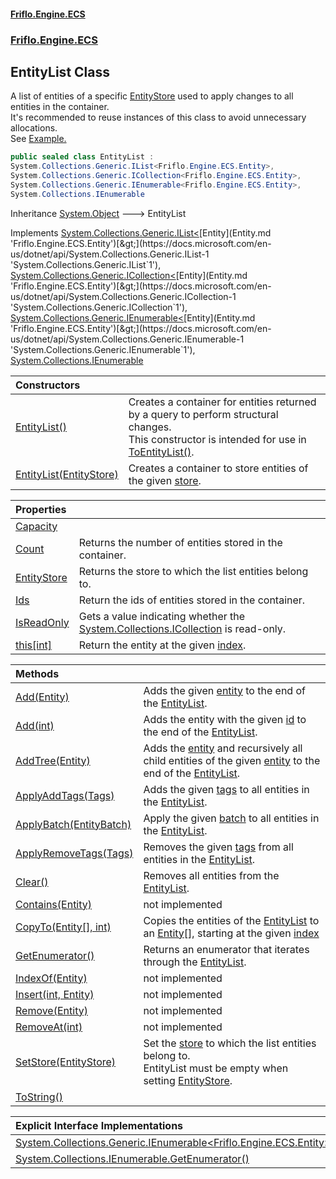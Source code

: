 #### [Friflo.Engine.ECS](index.md 'index')
### [Friflo.Engine.ECS](Friflo.Engine.ECS.md 'Friflo.Engine.ECS')

## EntityList Class

A list of entities of a specific [EntityStore](EntityList.EntityStore.md 'Friflo.Engine.ECS.EntityList.EntityStore') used to apply changes to all entities in the container.<br/>
It's recommended to reuse instances of this class to avoid unnecessary allocations.<br/>
See <a href="https://friflo.gitbook.io/friflo.engine.ecs/examples/optimization#entitybatch---entitylist">Example.</a>

```csharp
public sealed class EntityList :
System.Collections.Generic.IList<Friflo.Engine.ECS.Entity>,
System.Collections.Generic.ICollection<Friflo.Engine.ECS.Entity>,
System.Collections.Generic.IEnumerable<Friflo.Engine.ECS.Entity>,
System.Collections.IEnumerable
```

Inheritance [System.Object](https://docs.microsoft.com/en-us/dotnet/api/System.Object 'System.Object') &#129106; EntityList

Implements [System.Collections.Generic.IList&lt;](https://docs.microsoft.com/en-us/dotnet/api/System.Collections.Generic.IList-1 'System.Collections.Generic.IList`1')[Entity](Entity.md 'Friflo.Engine.ECS.Entity')[&gt;](https://docs.microsoft.com/en-us/dotnet/api/System.Collections.Generic.IList-1 'System.Collections.Generic.IList`1'), [System.Collections.Generic.ICollection&lt;](https://docs.microsoft.com/en-us/dotnet/api/System.Collections.Generic.ICollection-1 'System.Collections.Generic.ICollection`1')[Entity](Entity.md 'Friflo.Engine.ECS.Entity')[&gt;](https://docs.microsoft.com/en-us/dotnet/api/System.Collections.Generic.ICollection-1 'System.Collections.Generic.ICollection`1'), [System.Collections.Generic.IEnumerable&lt;](https://docs.microsoft.com/en-us/dotnet/api/System.Collections.Generic.IEnumerable-1 'System.Collections.Generic.IEnumerable`1')[Entity](Entity.md 'Friflo.Engine.ECS.Entity')[&gt;](https://docs.microsoft.com/en-us/dotnet/api/System.Collections.Generic.IEnumerable-1 'System.Collections.Generic.IEnumerable`1'), [System.Collections.IEnumerable](https://docs.microsoft.com/en-us/dotnet/api/System.Collections.IEnumerable 'System.Collections.IEnumerable')

| Constructors | |
| :--- | :--- |
| [EntityList()](EntityList.EntityList().md 'Friflo.Engine.ECS.EntityList.EntityList()') | Creates a container for entities returned by a query to perform structural changes.<br/> This constructor is intended for use in [ToEntityList()](QueryEntities.ToEntityList().md 'Friflo.Engine.ECS.QueryEntities.ToEntityList()'). |
| [EntityList(EntityStore)](EntityList.EntityList(EntityStore).md 'Friflo.Engine.ECS.EntityList.EntityList(Friflo.Engine.ECS.EntityStore)') | Creates a container to store entities of the given [store](EntityList.EntityList(EntityStore).md#Friflo.Engine.ECS.EntityList.EntityList(Friflo.Engine.ECS.EntityStore).store 'Friflo.Engine.ECS.EntityList.EntityList(Friflo.Engine.ECS.EntityStore).store'). |

| Properties | |
| :--- | :--- |
| [Capacity](EntityList.Capacity.md 'Friflo.Engine.ECS.EntityList.Capacity') | |
| [Count](EntityList.Count.md 'Friflo.Engine.ECS.EntityList.Count') | Returns the number of entities stored in the container. |
| [EntityStore](EntityList.EntityStore.md 'Friflo.Engine.ECS.EntityList.EntityStore') | Returns the store to which the list entities belong to. |
| [Ids](EntityList.Ids.md 'Friflo.Engine.ECS.EntityList.Ids') | Return the ids of entities stored in the container. |
| [IsReadOnly](EntityList.IsReadOnly.md 'Friflo.Engine.ECS.EntityList.IsReadOnly') | Gets a value indicating whether the [System.Collections.ICollection](https://docs.microsoft.com/en-us/dotnet/api/System.Collections.ICollection 'System.Collections.ICollection') is read-only. |
| [this[int]](EntityList.this[int].md 'Friflo.Engine.ECS.EntityList.this[int]') | Return the entity at the given [index](EntityList.this[int].md#Friflo.Engine.ECS.EntityList.this[int].index 'Friflo.Engine.ECS.EntityList.this[int].index'). |

| Methods | |
| :--- | :--- |
| [Add(Entity)](EntityList.Add(Entity).md 'Friflo.Engine.ECS.EntityList.Add(Friflo.Engine.ECS.Entity)') | Adds the given [entity](EntityList.Add(Entity).md#Friflo.Engine.ECS.EntityList.Add(Friflo.Engine.ECS.Entity).entity 'Friflo.Engine.ECS.EntityList.Add(Friflo.Engine.ECS.Entity).entity') to the end of the [EntityList](EntityList.md 'Friflo.Engine.ECS.EntityList'). |
| [Add(int)](EntityList.Add(int).md 'Friflo.Engine.ECS.EntityList.Add(int)') | Adds the entity with the given [id](EntityList.Add(int).md#Friflo.Engine.ECS.EntityList.Add(int).id 'Friflo.Engine.ECS.EntityList.Add(int).id') to the end of the [EntityList](EntityList.md 'Friflo.Engine.ECS.EntityList'). |
| [AddTree(Entity)](EntityList.AddTree(Entity).md 'Friflo.Engine.ECS.EntityList.AddTree(Friflo.Engine.ECS.Entity)') | Adds the [entity](EntityList.AddTree(Entity).md#Friflo.Engine.ECS.EntityList.AddTree(Friflo.Engine.ECS.Entity).entity 'Friflo.Engine.ECS.EntityList.AddTree(Friflo.Engine.ECS.Entity).entity') and recursively all child entities of the given [entity](EntityList.AddTree(Entity).md#Friflo.Engine.ECS.EntityList.AddTree(Friflo.Engine.ECS.Entity).entity 'Friflo.Engine.ECS.EntityList.AddTree(Friflo.Engine.ECS.Entity).entity') to the end of the [EntityList](EntityList.md 'Friflo.Engine.ECS.EntityList'). |
| [ApplyAddTags(Tags)](EntityList.ApplyAddTags(Tags).md 'Friflo.Engine.ECS.EntityList.ApplyAddTags(Friflo.Engine.ECS.Tags)') | Adds the given [tags](EntityList.ApplyAddTags(Tags).md#Friflo.Engine.ECS.EntityList.ApplyAddTags(Friflo.Engine.ECS.Tags).tags 'Friflo.Engine.ECS.EntityList.ApplyAddTags(Friflo.Engine.ECS.Tags).tags') to all entities in the [EntityList](EntityList.md 'Friflo.Engine.ECS.EntityList'). |
| [ApplyBatch(EntityBatch)](EntityList.ApplyBatch(EntityBatch).md 'Friflo.Engine.ECS.EntityList.ApplyBatch(Friflo.Engine.ECS.EntityBatch)') | Apply the given [batch](EntityList.ApplyBatch(EntityBatch).md#Friflo.Engine.ECS.EntityList.ApplyBatch(Friflo.Engine.ECS.EntityBatch).batch 'Friflo.Engine.ECS.EntityList.ApplyBatch(Friflo.Engine.ECS.EntityBatch).batch') to all entities in the [EntityList](EntityList.md 'Friflo.Engine.ECS.EntityList'). |
| [ApplyRemoveTags(Tags)](EntityList.ApplyRemoveTags(Tags).md 'Friflo.Engine.ECS.EntityList.ApplyRemoveTags(Friflo.Engine.ECS.Tags)') | Removes the given [tags](EntityList.ApplyRemoveTags(Tags).md#Friflo.Engine.ECS.EntityList.ApplyRemoveTags(Friflo.Engine.ECS.Tags).tags 'Friflo.Engine.ECS.EntityList.ApplyRemoveTags(Friflo.Engine.ECS.Tags).tags') from all entities in the [EntityList](EntityList.md 'Friflo.Engine.ECS.EntityList'). |
| [Clear()](EntityList.Clear().md 'Friflo.Engine.ECS.EntityList.Clear()') | Removes all entities from the [EntityList](EntityList.md 'Friflo.Engine.ECS.EntityList'). |
| [Contains(Entity)](EntityList.Contains(Entity).md 'Friflo.Engine.ECS.EntityList.Contains(Friflo.Engine.ECS.Entity)') | not implemented |
| [CopyTo(Entity[], int)](EntityList.CopyTo(Entity[],int).md 'Friflo.Engine.ECS.EntityList.CopyTo(Friflo.Engine.ECS.Entity[], int)') | Copies the entities of the [EntityList](EntityList.md 'Friflo.Engine.ECS.EntityList') to an [Entity](Entity.md 'Friflo.Engine.ECS.Entity')[], starting at the given [index](EntityList.CopyTo(Entity[],int).md#Friflo.Engine.ECS.EntityList.CopyTo(Friflo.Engine.ECS.Entity[],int).index 'Friflo.Engine.ECS.EntityList.CopyTo(Friflo.Engine.ECS.Entity[], int).index') |
| [GetEnumerator()](EntityList.GetEnumerator().md 'Friflo.Engine.ECS.EntityList.GetEnumerator()') | Returns an enumerator that iterates through the [EntityList](EntityList.md 'Friflo.Engine.ECS.EntityList'). |
| [IndexOf(Entity)](EntityList.IndexOf(Entity).md 'Friflo.Engine.ECS.EntityList.IndexOf(Friflo.Engine.ECS.Entity)') | not implemented |
| [Insert(int, Entity)](EntityList.Insert(int,Entity).md 'Friflo.Engine.ECS.EntityList.Insert(int, Friflo.Engine.ECS.Entity)') | not implemented |
| [Remove(Entity)](EntityList.Remove(Entity).md 'Friflo.Engine.ECS.EntityList.Remove(Friflo.Engine.ECS.Entity)') | not implemented |
| [RemoveAt(int)](EntityList.RemoveAt(int).md 'Friflo.Engine.ECS.EntityList.RemoveAt(int)') | not implemented |
| [SetStore(EntityStore)](EntityList.SetStore(EntityStore).md 'Friflo.Engine.ECS.EntityList.SetStore(Friflo.Engine.ECS.EntityStore)') | Set the [store](EntityList.SetStore(EntityStore).md#Friflo.Engine.ECS.EntityList.SetStore(Friflo.Engine.ECS.EntityStore).store 'Friflo.Engine.ECS.EntityList.SetStore(Friflo.Engine.ECS.EntityStore).store') to which the list entities belong to.<br/> EntityList must be empty when setting [EntityStore](EntityList.EntityStore.md 'Friflo.Engine.ECS.EntityList.EntityStore'). |
| [ToString()](EntityList.ToString().md 'Friflo.Engine.ECS.EntityList.ToString()') | |

| Explicit Interface Implementations | |
| :--- | :--- |
| [System.Collections.Generic.IEnumerable&lt;Friflo.Engine.ECS.Entity&gt;.GetEnumerator()](EntityList.System.Collections.Generic.IEnumerable_Friflo.Engine.ECS.Entity_.GetEnumerator().md 'Friflo.Engine.ECS.EntityList.System.Collections.Generic.IEnumerable<Friflo.Engine.ECS.Entity>.GetEnumerator()') | |
| [System.Collections.IEnumerable.GetEnumerator()](EntityList.System.Collections.IEnumerable.GetEnumerator().md 'Friflo.Engine.ECS.EntityList.System.Collections.IEnumerable.GetEnumerator()') | |
